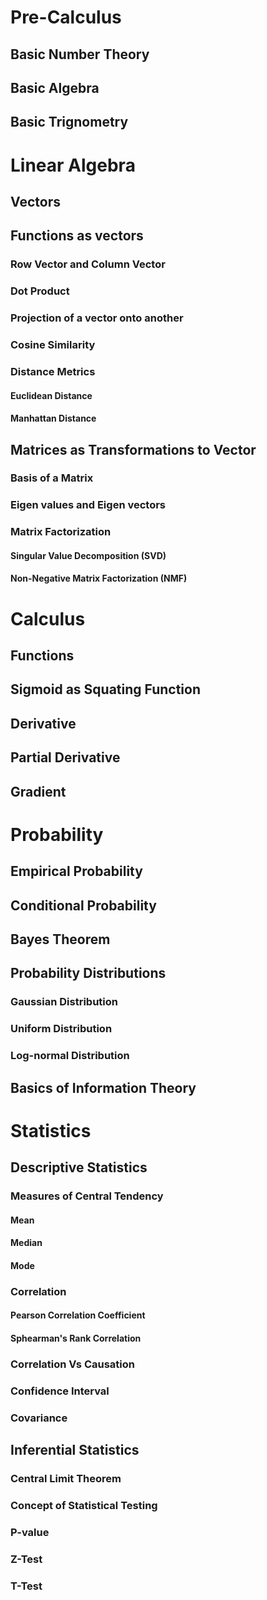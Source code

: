 # Pre-Calculus
## Basic Number Theory
## Basic Algebra
## Basic Trignometry
# Linear Algebra
## Vectors
## Functions as vectors
### Row Vector and Column Vector
### Dot Product
### Projection of a vector onto another
### Cosine Similarity
### Distance Metrics
#### Euclidean Distance
#### Manhattan Distance
## Matrices as Transformations to Vector
### Basis of a Matrix
### Eigen values and Eigen vectors
### Matrix Factorization
#### Singular Value Decomposition (SVD)
#### Non-Negative Matrix Factorization (NMF)
# Calculus
## Functions
## Sigmoid as Squating Function
## Derivative
## Partial Derivative
## Gradient
# Probability
## Empirical Probability
## Conditional Probability
## Bayes Theorem
## Probability Distributions
### Gaussian Distribution
### Uniform Distribution
### Log-normal Distribution
## Basics of Information Theory
# Statistics
## Descriptive Statistics
### Measures of Central Tendency
#### Mean
#### Median
#### Mode
### Correlation
#### Pearson Correlation Coefficient
#### Sphearman's Rank Correlation
### Correlation Vs Causation
### Confidence Interval
### Covariance
## Inferential Statistics
### Central Limit Theorem
### Concept of Statistical Testing
### P-value
### Z-Test
### T-Test
